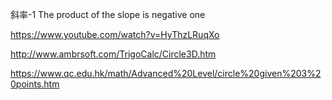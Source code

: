 斜率-1
The product of the slope is negative one

https://www.youtube.com/watch?v=HyThzLRuqXo

http://www.ambrsoft.com/TrigoCalc/Circle3D.htm

https://www.qc.edu.hk/math/Advanced%20Level/circle%20given%203%20points.htm
